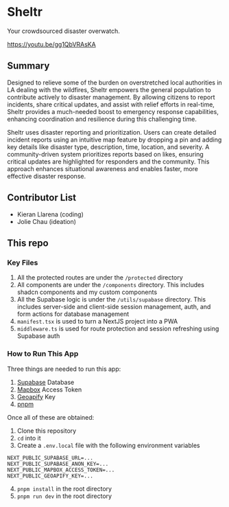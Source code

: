 # Sheltr

Your crowdsourced disaster overwatch.

https://youtu.be/gg1QbVRAsKA

## Summary

Designed to relieve some of the burden on overstretched local authorities in LA dealing with the wildfires, Sheltr empowers the general population to contribute actively to disaster management. By allowing citizens to report incidents, share critical updates, and assist with relief efforts in real-time, Sheltr provides a much-needed boost to emergency response capabilities, enhancing coordination and resilience during this challenging time.

Sheltr uses disaster reporting and prioritization. Users can create detailed incident reports using an intuitive map feature by dropping a pin and adding key details like disaster type, description, time, location, and severity. A community-driven system prioritizes reports based on likes, ensuring critical updates are highlighted for responders and the community. This approach enhances situational awareness and enables faster, more effective disaster response.

## Contributor List

- Kieran Llarena (coding)
- Jolie Chau (ideation)

## This repo

### Key Files

1. All the protected routes are under the `/protected` directory
2. All components are under the `/components` directory. This includes shadcn components and my custom components
3. All the Supabase logic is under the `/utils/supabase` directory. This includes server-side and client-side session management, auth, and form actions for database management
4. `manifest.tsx` is used to turn a NextJS project into a PWA
5. `middleware.ts` is used for route protection and session refreshing using Supabase auth

### How to Run This App

Three things are needed to run this app:
1. [Supabase](https://supabase.com/) Database
2. [Mapbox](https://www.mapbox.com/) Access Token
3. [Geoapify](https://www.geoapify.com/) Key
4. [pnpm](https://pnpm.io/)

Once all of these are obtained:
1. Clone this repository
2. `cd` into it
3. Create a `.env.local` file with the following environment variables
```
NEXT_PUBLIC_SUPABASE_URL=...
NEXT_PUBLIC_SUPABASE_ANON_KEY=...
NEXT_PUBLIC_MAPBOX_ACCESS_TOKEN=...
NEXT_PUBLIC_GEOAPIFY_KEY=...
```
4. `pnpm install` in the root directory
4. `pnpm run dev` in the root directory
